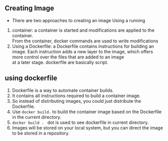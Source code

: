## Creating Image    
* There are two approaches to creating an image Using a running
1. container: a container is started and modifications are applied to the container.    
   From the container, docker commands are used to write modifications
2. Using a Dockerfile: a Dockerfile contains instructions for building an image. 
   Each instruction adds a new layer to the image, which offers more control over the files that are added to an image   
   at a later stage. dockerfile are basically script. 

## using dockerfile  
1. Dockerfile is a way to automate container builds.  
1. It contains all instructions required to build a container image.         
1. So instead of distributing images, you could just distribute the Dockerfile.  
1. Use `docker build.` to build the container image based on the Dockerfile in the current directory.    
1. `docker build . ` dot is used to see dockerfile in current directory.      
1. Images will be stored on your local system, but you can direct the image to be stored in a repository.    

   